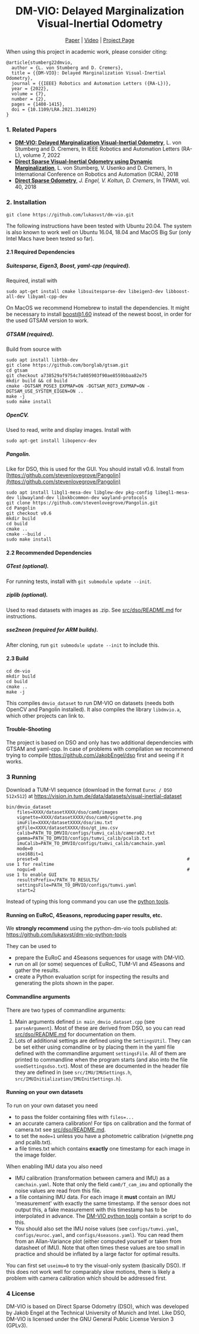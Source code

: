 <h1 align="center">DM-VIO: Delayed Marginalization<br/> Visual-Inertial Odometry </h1>

<p align="center">
<a href="https://vision.in.tum.de/_media/research/vslam/dm-vio/dm-vio.pdf">Paper</a> | <a href="https://youtu.be/7iep3BvcJPU">Video</a> | <a href="http://vision.in.tum.de/dm-vio">Project Page</a>
</p>

When using this project in academic work, please consider citing:

    @article{stumberg22dmvio,
      author = {L. von Stumberg and D. Cremers},
      title = {{DM-VIO}: Delayed Marginalization Visual-Inertial Odometry},
      journal = {{IEEE} Robotics and Automation Letters ({RA-L})},
      year = {2022},
      volume = {7},
      number = {2},
      pages = {1408-1415},
      doi = {10.1109/LRA.2021.3140129}
    }

### 1. Related Papers
* **[DM-VIO: Delayed Marginalization Visual-Inertial Odometry](https://vision.in.tum.de/dm-vio)**, L. von Stumberg and D. Cremers, In IEEE Robotics and Automation Letters (RA-L), volume 7, 2022
* **[Direct Sparse Visual-Inertial Odometry using Dynamic Marginalization](https://vision.in.tum.de/vi-dso)**, L. von Stumberg, V. Usenko and D. Cremers, In International Conference on Robotics and Automation (ICRA), 2018
* **[Direct Sparse Odometry](https://vision.in.tum.de/dso)**, *J. Engel, V. Koltun, D. Cremers*, In  TPAMI, vol. 40, 2018

### 2. Installation

	git clone https://github.com/lukasvst/dm-vio.git

The following instructions have been tested with Ubuntu 20.04.
The system is also known to work well on Ubuntu 16.04, 18.04 and MacOS Big Sur (only Intel Macs have been tested so far).

#### 2.1 Required Dependencies 

##### Suitesparse, Eigen3, Boost, yaml-cpp (required).
Required, install with

    sudo apt-get install cmake libsuitesparse-dev libeigen3-dev libboost-all-dev libyaml-cpp-dev

On MacOS we recommend Homebrew to install the dependencies. It might be necessary
to install boost@1.60 instead of the newest boost, in order for the used GTSAM version to work.


##### GTSAM (required).
Build from source with

    sudo apt install libtbb-dev
    git clone https://github.com/borglab/gtsam.git
    cd gtsam
    git checkout a738529af9754c7a085903f90ae8559bbaa82e75
    mkdir build && cd build
    cmake -DGTSAM_POSE3_EXPMAP=ON -DGTSAM_ROT3_EXPMAP=ON -DGTSAM_USE_SYSTEM_EIGEN=ON ..
    make -j
    sudo make install

##### OpenCV.
Used to read, write and display images.
Install with

	sudo apt-get install libopencv-dev


##### Pangolin.
Like for DSO, this is used for the GUI. You should install v0.6.
Install from [https://github.com/stevenlovegrove/Pangolin](https://github.com/stevenlovegrove/Pangolin)


	sudo apt install libgl1-mesa-dev libglew-dev pkg-config libegl1-mesa-dev libwayland-dev libxkbcommon-dev wayland-protocols
	git clone https://github.com/stevenlovegrove/Pangolin.git
	cd Pangolin
	git checkout v0.6
	mkdir build
	cd build
	cmake ..
	cmake --build .
	sudo make install
	
	 

#### 2.2 Recommended Dependencies

##### GTest (optional).
For running tests, install with `git submodule update --init`.

##### ziplib (optional).
Used to read datasets with images as .zip.
See [src/dso/README.md](src/dso/README.md) for instructions.

##### sse2neon (required for ARM builds).
After cloning, run `git submodule update --init` to include this. 

#### 2.3 Build

    cd dm-vio
    mkdir build
    cd build
    cmake ..
    make -j

This compiles `dmvio_dataset` to run DM-VIO on datasets (needs both OpenCV and Pangolin installed).
It also compiles the library `libdmvio.a`, which other projects can link to.

#### Trouble-Shooting
The project is based on DSO and only has two additional dependencies with GTSAM and yaml-cpp.
In case of problems with compilation we recommend trying to compile https://github.com/JakobEngel/dso 
first and seeing if it works. 

### 3 Running
Download a TUM-VI sequence (download in the format `Euroc / DSO 512x512`) at https://vision.in.tum.de/data/datasets/visual-inertial-dataset

    bin/dmvio_dataset
        files=XXXX/datasetXXXX/dso/cam0/images              
        vignette=XXXX/datasetXXXX/dso/cam0/vignette.png
        imuFile=XXXX/datasetXXXX/dso/imu.txt
        gtFile=XXXX/datasetXXXX/dso/gt_imu.csv
        calib=PATH_TO_DMVIO/configs/tumvi_calib/camera02.txt
        gamma=PATH_TO_DMVIO/configs/tumvi_calib/pcalib.txt
        imuCalib=PATH_TO_DMVIO/configs/tumvi_calib/camchain.yaml
        mode=0
        use16Bit=1
        preset=0                                                        # use 1 for realtime
        nogui=0                                                         # use 1 to enable GUI
        resultsPrefix=/PATH_TO_RESULTS/
        settingsFile=PATH_TO_DMVIO/configs/tumvi.yaml
        start=2                                                         

Instead of typing this long command you can use the [python tools](https://github.com/lukasvst/dm-vio-python-tools).

#### Running on EuRoC, 4Seasons, reproducing paper results, etc.
We **strongly recommend** using the python-dm-vio tools published at: https://github.com/lukasvst/dm-vio-python-tools

They can be used to
* prepare the EuRoC and 4Seasons sequences for usage with DM-VIO.
* run on all (or some) sequences of EuRoC, TUM-VI and 4Seasons and gather the results.
* create a Python evaluation script for inspecting the results and generating the plots shown in the paper.

#### Commandline arguments
There are two types of commandline arguments:
1. Main arguments defined `in main_dmvio_dataset.cpp` (see `parseArgument`). Most of these are derived from 
DSO, so you can read [src/dso/README.md](src/dso/README.md) for documentation on them. 
2. Lots of additional settings are defined using the `SettingsUtil`. They can be set either using comandline
or by placing them in the yaml file defined with the commandline argument `settingsFile`.
All of them are printed to commandline when the program starts (and also into the file `usedSettingsdso.txt`).
Most of these are documented in the header file they are defined in 
(see `src/IMU/IMUSettings.h`, `src/IMUInitialization/IMUInitSettings.h`).

#### Running on your own datasets
To run on your own dataset you need
* to pass the folder containing files with `files=...`
* an accurate camera calibration! For tips on calibration and the format of camera.txt see 
[src/dso/README.md](src/dso/README.md).
* to set the `mode=1` unless you have a photometric calibration (vignette.png and pcalib.txt).
* a file times.txt which contains **exactly** one timestamp for each image in the image folder.

When enabling IMU data you also need

* IMU calibration (transformation between camera and IMU) as a `camchain.yaml`. Note that only the field `cam0/T_cam_imu`
and optionally the noise values are read from this file.
* a file containing IMU data. For each image it **must** contain an IMU 'measurement' with exactly the same timestamp. 
If the sensor does not output this, a fake measurement with this timestamp has to be interpolated in advance.
    The [DM-VIO python tools](https://github.com/lukasvst/dm-vio-python-tools) contain a script to do this.
* You should also set the IMU noise values (see `configs/tumvi.yaml`, `configs/euroc.yaml`, and `configs/4seasons.yaml`).
You can read them from an Allan-Variance plot (either computed yourself or taken from datasheet of IMU). 
Note that often times these values are too small in practice and should be inflated by a large factor for optimal results.

You can first set `useimu=0` to try the visual-only system (basically DSO). If this does not work well for 
comparably slow motions, there is likely a problem with camera calibration which should be addressed first.


### 4 License
DM-VIO is based on Direct Sparse Odometry (DSO), which was developed by Jakob Engel 
at the Technical University of Munich and Intel.
Like DSO, DM-VIO is licensed under the GNU General Public License
Version 3 (GPLv3).
